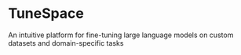 # TuneSpace
An intuitive platform for fine-tuning large language models on custom datasets and domain-specific tasks
